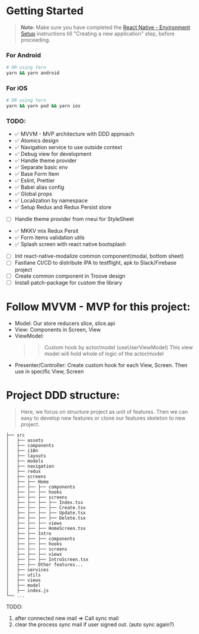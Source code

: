 # Getting Started

> **Note**: Make sure you have completed the [React Native - Environment Setup](https://reactnative.dev/docs/environment-setup) instructions till "Creating a new application" step, before proceeding.

### For Android

```bash
# OR using Yarn
yarn && yarn android
```

### For iOS

```bash
# OR using Yarn
yarn && yarn pod && yarn ios
```

### TODO:

- ✅ MVVM - MVP architecture with DDD approach
- ✅ Atomics design
- ✅ Navigation service to use outside context
- ✅ Debug view for development
- ✅ Handle theme provider
- ✅ Separate basic env
- ✅ Base Form Item
- ✅ Eslint, Prettier
- ✅ Babel alias config
- ✅ Global props
- ✅ Localization by namespace
- ✅ Setup Redux and Redux Persist store
- [ ] Handle theme provider from rneui for StyleSheet
- ✅ MKKV mix Redux Persit
- ✅ Form items validation utils
- ✅ Splash screen with react native bootsplash
- [ ] Init react-native-modalize common component(modal, bottom sheet)
- [ ] Fastlane CI/CD to distribute IPA to testflight, apk to Slack/Firebase project
- [ ] Create common component in Troove design
- [ ] Install patch-package for custom the library

# Follow MVVM - MVP for this project:

- Model: Our store reducers slice, slice.api
- View: Components in Screen, View
- ViewModel:
  > > Custom hook by actor/model (useUserViewModel)
  > > This view model will hold whole of logic of the actor/model
- Presenter/Controller: Create custom hook for each View, Screen. Then use in specific View, Screen

# Project DDD structure:

> Here, we focus on structure project as unit of features.
> Then we can easy to develop new features or clone our features skeleton to new project.

```
├── src
│   ├── assets
│   ├── components
│   ├── i18n
│   ├── layouts
│   ├── models
│   ├── navigation
│   ├── redux
│   ├── screens
│   ├── ├── Home
│   ├── ├── ├── components
│   ├── ├── ├── hooks
│   ├── ├── ├── screens
│   ├── ├── ├── ├── Index.tsx
│   ├── ├── ├── ├── Create.tsx
│   ├── ├── ├── ├── Update.tsx
│   ├── ├── ├── ├── Delete.tsx
│   ├── ├── ├── views
│   ├── ├── ├── HomeScreen.tsx
│   ├── ├── Intro
│   ├── ├── ├── components
│   ├── ├── ├── hooks
│   ├── ├── ├── screens
│   ├── ├── ├── views
│   ├── ├── ├── IntroScreen.tsx
│   ├── ├── Other features...
│   ├── services
│   ├── utils
│   ├── views
│   ├── model
│   ├── index.js
└── ...
```

TODO:

1. after connected new mail => Call sync mail
2. clear the process sync mail if user signed out. (auto sync again?)
